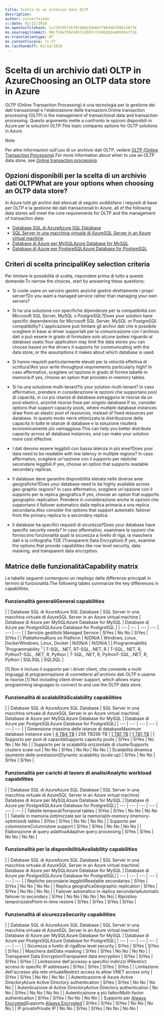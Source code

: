 ```yaml
---
title: Scelta di un archivio dati OLTP
description: 
author: zoinerTejada
ms:date: 02/12/2018
ms.openlocfilehash: 1c27d7d5f3b78f40822de6b77664dbf49b1367f6
ms.sourcegitcommit: 90cf2de795e50571d597cfcb9b302e48933e7f18
ms.translationtype: HT
ms.contentlocale: it-IT
ms.lasthandoff: 02/14/2018
---
```

# <a name="choosing-an-oltp-data-store-in-azure"></a><span data-ttu-id="d30e8-102">Scelta di un archivio dati OLTP in Azure</span><span class="sxs-lookup"><span data-stu-id="d30e8-102">Choosing an OLTP data store in Azure</span></span>

<span data-ttu-id="d30e8-103">OLTP (Online Transaction Processing) è una tecnologia per la gestione dei dati transazionali e l'elaborazione delle transazioni.</span><span class="sxs-lookup"><span data-stu-id="d30e8-103">Online transaction processing (OLTP) is the management of transactional data and transaction processing.</span></span> <span data-ttu-id="d30e8-104">Questo argomento mette a confronto le opzioni disponibili in Azure per le soluzioni OLTP.</span><span class="sxs-lookup"><span data-stu-id="d30e8-104">This topic compares options for OLTP solutions in Azure.</span></span>

> [!NOTE]
> <span data-ttu-id="d30e8-105">Per altre informazioni sull'uso di un archivio dati OLTP, vedere [OLTP (Online Transaction Processing)](../scenarios/online-analytical-processing.md).</span><span class="sxs-lookup"><span data-stu-id="d30e8-105">For more information about when to use an OLTP data store, see [Online transaction processing](../scenarios/online-analytical-processing.md).</span></span>

## <a name="what-are-your-options-when-choosing-an-oltp-data-store"></a><span data-ttu-id="d30e8-106">Opzioni disponibili per la scelta di un archivio dati OLTP</span><span class="sxs-lookup"><span data-stu-id="d30e8-106">What are your options when choosing an OLTP data store?</span></span>

<span data-ttu-id="d30e8-107">In Azure tutti gli archivi dati elencati di seguito soddisfano i requisiti di base per OLTP e la gestione dei dati transazionali:</span><span class="sxs-lookup"><span data-stu-id="d30e8-107">In Azure, all of the following data stores will meet the core requirements for OLTP and the management of transaction data:</span></span>

- [<span data-ttu-id="d30e8-108">Database SQL di Azure</span><span class="sxs-lookup"><span data-stu-id="d30e8-108">Azure SQL Database</span></span>](/azure/sql-database/)
- [<span data-ttu-id="d30e8-109">SQL Server in una macchina virtuale di Azure</span><span class="sxs-lookup"><span data-stu-id="d30e8-109">SQL Server in an Azure virtual machine</span></span>](/azure/virtual-machines/windows/sql/virtual-machines-windows-sql-server-iaas-overview?toc=%2Fazure%2Fvirtual-machines%2Fwindows%2Ftoc.json)
- [<span data-ttu-id="d30e8-110">Database di Azure per MySQL</span><span class="sxs-lookup"><span data-stu-id="d30e8-110">Azure Database for MySQL</span></span>](/azure/mysql/)
- [<span data-ttu-id="d30e8-111">Database di Azure per PostgreSQL</span><span class="sxs-lookup"><span data-stu-id="d30e8-111">Azure Database for PostgreSQL</span></span>](/azure/postgresql/)

## <a name="key-selection-criteria"></a><span data-ttu-id="d30e8-112">Criteri di scelta principali</span><span class="sxs-lookup"><span data-stu-id="d30e8-112">Key selection criteria</span></span>

<span data-ttu-id="d30e8-113">Per limitare le possibilità di scelta, rispondere prima di tutto a queste domande:</span><span class="sxs-lookup"><span data-stu-id="d30e8-113">To narrow the choices, start by answering these questions:</span></span>

- <span data-ttu-id="d30e8-114">Si vuole usare un servizio gestito anziché gestire direttamente i propri server?</span><span class="sxs-lookup"><span data-stu-id="d30e8-114">Do you want a managed service rather than managing your own servers?</span></span>

- <span data-ttu-id="d30e8-115">Si ha una soluzione con specifiche dipendenze per la compatibilità con Microsoft SQL Server, MySQL o PostgreSQL?</span><span class="sxs-lookup"><span data-stu-id="d30e8-115">Does your solution have specific dependencies for Microsoft SQL Server, MySQL or PostgreSQL compatibility?</span></span> <span data-ttu-id="d30e8-116">L'applicazione può limitare gli archivi dati che è possibile scegliere in base ai driver supportati per la comunicazione con l'archivio dati o può essere in grado di formulare solo alcune ipotesi riguardo al database usato.</span><span class="sxs-lookup"><span data-stu-id="d30e8-116">Your application may limit the data stores you can choose based on the drivers it supports for communicating with the data store, or the assumptions it makes about which database is used.</span></span>

- <span data-ttu-id="d30e8-117">Si hanno requisiti particolarmente elevati per la velocità effettiva di scrittura?</span><span class="sxs-lookup"><span data-stu-id="d30e8-117">Are your write throughput requirements particularly high?</span></span> <span data-ttu-id="d30e8-118">In caso affermativo, scegliere un'opzione in grado di fornire tabelle in memoria.</span><span class="sxs-lookup"><span data-stu-id="d30e8-118">If yes, choose an option that provides in-memory tables.</span></span> 

- <span data-ttu-id="d30e8-119">Si ha una soluzione multi-tenant?</span><span class="sxs-lookup"><span data-stu-id="d30e8-119">Is your solution multi-tenant?</span></span> <span data-ttu-id="d30e8-120">In caso affermativo, prendere in considerazione le opzioni che supportano pool di capacità, in cui più istanze di database estraggono le risorse da un pool elastico, anziché risorse fisse per singolo database.</span><span class="sxs-lookup"><span data-stu-id="d30e8-120">If so, consider options that support capacity pools, where multiple database instances draw from an elastic pool of resources, instead of fixed resources per database.</span></span> <span data-ttu-id="d30e8-121">In questo modo verrà ottimizzata la distribuzione della capacità in tutte le istanze di database e la soluzione risulterà economicamente più vantaggiosa.</span><span class="sxs-lookup"><span data-stu-id="d30e8-121">This can help you better distribute capacity across all database instances, and can make your solution more cost effective.</span></span>

- <span data-ttu-id="d30e8-122">I dati devono essere leggibili con bassa latenza in più aree?</span><span class="sxs-lookup"><span data-stu-id="d30e8-122">Does your data need to be readable with low latency in multiple regions?</span></span> <span data-ttu-id="d30e8-123">In caso affermativo, scegliere un'opzione con il supporto per repliche secondarie leggibili.</span><span class="sxs-lookup"><span data-stu-id="d30e8-123">If yes, choose an option that supports readable secondary replicas.</span></span>

- <span data-ttu-id="d30e8-124">Il database deve garantire disponibilità elevata nelle diverse aree geografiche?</span><span class="sxs-lookup"><span data-stu-id="d30e8-124">Does your database need to be highly available across geo-graphic regions?</span></span> <span data-ttu-id="d30e8-125">In caso affermativo, scegliere un'opzione con il supporto per la replica geografica.</span><span class="sxs-lookup"><span data-stu-id="d30e8-125">If yes, choose an option that supports geographic replication.</span></span> <span data-ttu-id="d30e8-126">Prendere in considerazione anche le opzioni che supportano il failover automatico dalla replica primaria a una replica secondaria.</span><span class="sxs-lookup"><span data-stu-id="d30e8-126">Also consider the options that support automatic failover from the primary replica to a secondary replica.</span></span>

- <span data-ttu-id="d30e8-127">Il database ha specifici requisiti di sicurezza?</span><span class="sxs-lookup"><span data-stu-id="d30e8-127">Does your database have specific security needs?</span></span> <span data-ttu-id="d30e8-128">In caso affermativo, esaminare le opzioni che forniscono funzionalità quali la sicurezza a livello di riga, la maschera dati e la crittografia TDE (Transparent Data Encryption).</span><span class="sxs-lookup"><span data-stu-id="d30e8-128">If yes, examine the options that provide capabilities like row level security, data masking, and transparent data encryption.</span></span>

## <a name="capability-matrix"></a><span data-ttu-id="d30e8-129">Matrice delle funzionalità</span><span class="sxs-lookup"><span data-stu-id="d30e8-129">Capability matrix</span></span>

<span data-ttu-id="d30e8-130">Le tabelle seguenti contengono un riepilogo delle differenze principali in termini di funzionalità.</span><span class="sxs-lookup"><span data-stu-id="d30e8-130">The following tables summarize the key differences in capabilities.</span></span>

### <a name="general-capabilities"></a><span data-ttu-id="d30e8-131">Funzionalità generali</span><span class="sxs-lookup"><span data-stu-id="d30e8-131">General capabilities</span></span> 
| | <span data-ttu-id="d30e8-132">Database SQL di Azure</span><span class="sxs-lookup"><span data-stu-id="d30e8-132">Azure SQL Database</span></span> | <span data-ttu-id="d30e8-133">SQL Server in una macchina virtuale di Azure</span><span class="sxs-lookup"><span data-stu-id="d30e8-133">SQL Server in an Azure virtual machine</span></span> | <span data-ttu-id="d30e8-134">Database di Azure per MySQL</span><span class="sxs-lookup"><span data-stu-id="d30e8-134">Azure Database for MySQL</span></span> | <span data-ttu-id="d30e8-135">Database di Azure per PostgreSQL</span><span class="sxs-lookup"><span data-stu-id="d30e8-135">Azure Database for PostgreSQL</span></span> |
| --- | --- | --- | --- | --- | --- |
| <span data-ttu-id="d30e8-136">Servizio gestito</span><span class="sxs-lookup"><span data-stu-id="d30e8-136">Is Managed Service</span></span> | <span data-ttu-id="d30e8-137">Sì</span><span class="sxs-lookup"><span data-stu-id="d30e8-137">Yes</span></span> | <span data-ttu-id="d30e8-138">No </span><span class="sxs-lookup"><span data-stu-id="d30e8-138">No</span></span> | <span data-ttu-id="d30e8-139">Sì</span><span class="sxs-lookup"><span data-stu-id="d30e8-139">Yes</span></span> | <span data-ttu-id="d30e8-140">Sì</span><span class="sxs-lookup"><span data-stu-id="d30e8-140">Yes</span></span> |
| <span data-ttu-id="d30e8-141">Piattaforma</span><span class="sxs-lookup"><span data-stu-id="d30e8-141">Runs on Platform</span></span> | <span data-ttu-id="d30e8-142">N/D</span><span class="sxs-lookup"><span data-stu-id="d30e8-142">N/A</span></span> | <span data-ttu-id="d30e8-143">Windows, Linux, Docker</span><span class="sxs-lookup"><span data-stu-id="d30e8-143">Windows, Linux, Docker</span></span> | <span data-ttu-id="d30e8-144">N/D</span><span class="sxs-lookup"><span data-stu-id="d30e8-144">N/A</span></span> | <span data-ttu-id="d30e8-145">N/D</span><span class="sxs-lookup"><span data-stu-id="d30e8-145">N/A</span></span> |
| <span data-ttu-id="d30e8-146">Programmabilità <sup>1</sup></span><span class="sxs-lookup"><span data-stu-id="d30e8-146">Programmability <sup>1</sup></span></span> | <span data-ttu-id="d30e8-147">T-SQL, .NET, R</span><span class="sxs-lookup"><span data-stu-id="d30e8-147">T-SQL, .NET, R</span></span> | <span data-ttu-id="d30e8-148">T-SQL, .NET, R, Python</span><span class="sxs-lookup"><span data-stu-id="d30e8-148">T-SQL, .NET, R, Python</span></span> | <span data-ttu-id="d30e8-149">T-SQL, .NET, R, Python</span><span class="sxs-lookup"><span data-stu-id="d30e8-149">T-SQL, .NET, R, Python</span></span> | <span data-ttu-id="d30e8-150">SQL</span><span class="sxs-lookup"><span data-stu-id="d30e8-150">SQL</span></span> | <span data-ttu-id="d30e8-151">SQL</span><span class="sxs-lookup"><span data-stu-id="d30e8-151">SQL</span></span> |

<span data-ttu-id="d30e8-152">[1] Non è incluso il supporto per i driver client, che consente a molti linguaggi di programmazione di connettersi all'archivio dati OLTP e usarne le risorse.</span><span class="sxs-lookup"><span data-stu-id="d30e8-152">[1] Not including client driver support, which allows many programming languages to connect to and use the OLTP data store.</span></span>

### <a name="scalability-capabilities"></a><span data-ttu-id="d30e8-153">Funzionalità di scalabilità</span><span class="sxs-lookup"><span data-stu-id="d30e8-153">Scalability capabilities</span></span>
| | <span data-ttu-id="d30e8-154">Database SQL di Azure</span><span class="sxs-lookup"><span data-stu-id="d30e8-154">Azure SQL Database</span></span> | <span data-ttu-id="d30e8-155">SQL Server in una macchina virtuale di Azure</span><span class="sxs-lookup"><span data-stu-id="d30e8-155">SQL Server in an Azure virtual machine</span></span>| <span data-ttu-id="d30e8-156">Database di Azure per MySQL</span><span class="sxs-lookup"><span data-stu-id="d30e8-156">Azure Database for MySQL</span></span> | <span data-ttu-id="d30e8-157">Database di Azure per PostgreSQL</span><span class="sxs-lookup"><span data-stu-id="d30e8-157">Azure Database for PostgreSQL</span></span>|
| --- | --- | --- | --- | --- | --- |
| <span data-ttu-id="d30e8-158">Dimensione massima delle istanze di database</span><span class="sxs-lookup"><span data-stu-id="d30e8-158">Maximum database instance size</span></span> | [<span data-ttu-id="d30e8-159">4 TB</span><span class="sxs-lookup"><span data-stu-id="d30e8-159">4 TB</span></span>](/azure/sql-database/sql-database-resource-limits) | <span data-ttu-id="d30e8-160">256 TB</span><span class="sxs-lookup"><span data-stu-id="d30e8-160">256 TB</span></span> | [<span data-ttu-id="d30e8-161">1 TB</span><span class="sxs-lookup"><span data-stu-id="d30e8-161">1 TB</span></span>](/azure/mysql/concepts-limits) | [<span data-ttu-id="d30e8-162">1 TB</span><span class="sxs-lookup"><span data-stu-id="d30e8-162">1 TB</span></span>](/azure/postgresql/concepts-limits) |
| <span data-ttu-id="d30e8-163">Supporto per pool di capacità</span><span class="sxs-lookup"><span data-stu-id="d30e8-163">Supports capacity pools</span></span>  | <span data-ttu-id="d30e8-164">Sì</span><span class="sxs-lookup"><span data-stu-id="d30e8-164">Yes</span></span> | <span data-ttu-id="d30e8-165">Sì</span><span class="sxs-lookup"><span data-stu-id="d30e8-165">Yes</span></span> | <span data-ttu-id="d30e8-166">No </span><span class="sxs-lookup"><span data-stu-id="d30e8-166">No</span></span> | <span data-ttu-id="d30e8-167">No </span><span class="sxs-lookup"><span data-stu-id="d30e8-167">No</span></span> |
| <span data-ttu-id="d30e8-168">Supporto per la scalabilità orizzontale di cluster</span><span class="sxs-lookup"><span data-stu-id="d30e8-168">Supports clusters scale out</span></span>  | <span data-ttu-id="d30e8-169">No </span><span class="sxs-lookup"><span data-stu-id="d30e8-169">No</span></span> | <span data-ttu-id="d30e8-170">Sì</span><span class="sxs-lookup"><span data-stu-id="d30e8-170">Yes</span></span> | <span data-ttu-id="d30e8-171">No </span><span class="sxs-lookup"><span data-stu-id="d30e8-171">No</span></span> | <span data-ttu-id="d30e8-172">No </span><span class="sxs-lookup"><span data-stu-id="d30e8-172">No</span></span> |
| <span data-ttu-id="d30e8-173">Scalabilità dinamica (aumento delle prestazioni)</span><span class="sxs-lookup"><span data-stu-id="d30e8-173">Dynamic scalability (scale up)</span></span>  | <span data-ttu-id="d30e8-174">Sì</span><span class="sxs-lookup"><span data-stu-id="d30e8-174">Yes</span></span> | <span data-ttu-id="d30e8-175">No </span><span class="sxs-lookup"><span data-stu-id="d30e8-175">No</span></span> | <span data-ttu-id="d30e8-176">Sì</span><span class="sxs-lookup"><span data-stu-id="d30e8-176">Yes</span></span> | <span data-ttu-id="d30e8-177">Sì</span><span class="sxs-lookup"><span data-stu-id="d30e8-177">Yes</span></span> |

### <a name="analytic-workload-capabilities"></a><span data-ttu-id="d30e8-178">Funzionalità per carichi di lavoro di analisi</span><span class="sxs-lookup"><span data-stu-id="d30e8-178">Analytic workload capabilities</span></span>
| | <span data-ttu-id="d30e8-179">Database SQL di Azure</span><span class="sxs-lookup"><span data-stu-id="d30e8-179">Azure SQL Database</span></span> | <span data-ttu-id="d30e8-180">SQL Server in una macchina virtuale di Azure</span><span class="sxs-lookup"><span data-stu-id="d30e8-180">SQL Server in an Azure virtual machine</span></span>| <span data-ttu-id="d30e8-181">Database di Azure per MySQL</span><span class="sxs-lookup"><span data-stu-id="d30e8-181">Azure Database for MySQL</span></span> | <span data-ttu-id="d30e8-182">Database di Azure per PostgreSQL</span><span class="sxs-lookup"><span data-stu-id="d30e8-182">Azure Database for PostgreSQL</span></span>|
| --- | --- | --- | --- | --- | --- | 
| <span data-ttu-id="d30e8-183">Tabelle temporali</span><span class="sxs-lookup"><span data-stu-id="d30e8-183">Temporal tables</span></span> | <span data-ttu-id="d30e8-184">Sì</span><span class="sxs-lookup"><span data-stu-id="d30e8-184">Yes</span></span> | <span data-ttu-id="d30e8-185">Sì</span><span class="sxs-lookup"><span data-stu-id="d30e8-185">Yes</span></span> | <span data-ttu-id="d30e8-186">No </span><span class="sxs-lookup"><span data-stu-id="d30e8-186">No</span></span> | <span data-ttu-id="d30e8-187">No </span><span class="sxs-lookup"><span data-stu-id="d30e8-187">No</span></span> |
| <span data-ttu-id="d30e8-188">Tabelle in memoria (ottimizzate per la memoria)</span><span class="sxs-lookup"><span data-stu-id="d30e8-188">In-memory (memory-optimized) tables</span></span> | <span data-ttu-id="d30e8-189">Sì</span><span class="sxs-lookup"><span data-stu-id="d30e8-189">Yes</span></span> | <span data-ttu-id="d30e8-190">Sì</span><span class="sxs-lookup"><span data-stu-id="d30e8-190">Yes</span></span> | <span data-ttu-id="d30e8-191">No </span><span class="sxs-lookup"><span data-stu-id="d30e8-191">No</span></span> | <span data-ttu-id="d30e8-192">No </span><span class="sxs-lookup"><span data-stu-id="d30e8-192">No</span></span> |
| <span data-ttu-id="d30e8-193">Supporto per columnstore</span><span class="sxs-lookup"><span data-stu-id="d30e8-193">Columnstore support</span></span> | <span data-ttu-id="d30e8-194">Sì</span><span class="sxs-lookup"><span data-stu-id="d30e8-194">Yes</span></span> | <span data-ttu-id="d30e8-195">Sì</span><span class="sxs-lookup"><span data-stu-id="d30e8-195">Yes</span></span> | <span data-ttu-id="d30e8-196">No </span><span class="sxs-lookup"><span data-stu-id="d30e8-196">No</span></span> | <span data-ttu-id="d30e8-197">No </span><span class="sxs-lookup"><span data-stu-id="d30e8-197">No</span></span> |
| <span data-ttu-id="d30e8-198">Elaborazione di query adattiva</span><span class="sxs-lookup"><span data-stu-id="d30e8-198">Adaptive query processing</span></span> | <span data-ttu-id="d30e8-199">Sì</span><span class="sxs-lookup"><span data-stu-id="d30e8-199">Yes</span></span> | <span data-ttu-id="d30e8-200">Sì</span><span class="sxs-lookup"><span data-stu-id="d30e8-200">Yes</span></span> | <span data-ttu-id="d30e8-201">No </span><span class="sxs-lookup"><span data-stu-id="d30e8-201">No</span></span> | <span data-ttu-id="d30e8-202">No </span><span class="sxs-lookup"><span data-stu-id="d30e8-202">No</span></span> |

### <a name="availability-capabilities"></a><span data-ttu-id="d30e8-203">Funzionalità per la disponibilità</span><span class="sxs-lookup"><span data-stu-id="d30e8-203">Availability capabilities</span></span>
| | <span data-ttu-id="d30e8-204">Database SQL di Azure</span><span class="sxs-lookup"><span data-stu-id="d30e8-204">Azure SQL Database</span></span> | <span data-ttu-id="d30e8-205">SQL Server in una macchina virtuale di Azure</span><span class="sxs-lookup"><span data-stu-id="d30e8-205">SQL Server in an Azure virtual machine</span></span>| <span data-ttu-id="d30e8-206">Database di Azure per MySQL</span><span class="sxs-lookup"><span data-stu-id="d30e8-206">Azure Database for MySQL</span></span> | <span data-ttu-id="d30e8-207">Database di Azure per PostgreSQL</span><span class="sxs-lookup"><span data-stu-id="d30e8-207">Azure Database for PostgreSQL</span></span>|
| --- | --- | --- | --- | --- | --- | 
| <span data-ttu-id="d30e8-208">Repliche secondarie leggibili</span><span class="sxs-lookup"><span data-stu-id="d30e8-208">Readable secondaries</span></span> | <span data-ttu-id="d30e8-209">Sì</span><span class="sxs-lookup"><span data-stu-id="d30e8-209">Yes</span></span> | <span data-ttu-id="d30e8-210">Sì</span><span class="sxs-lookup"><span data-stu-id="d30e8-210">Yes</span></span> | <span data-ttu-id="d30e8-211">No </span><span class="sxs-lookup"><span data-stu-id="d30e8-211">No</span></span> | <span data-ttu-id="d30e8-212">No </span><span class="sxs-lookup"><span data-stu-id="d30e8-212">No</span></span> | 
| <span data-ttu-id="d30e8-213">Replica geografica</span><span class="sxs-lookup"><span data-stu-id="d30e8-213">Geographic replication</span></span> | <span data-ttu-id="d30e8-214">Sì</span><span class="sxs-lookup"><span data-stu-id="d30e8-214">Yes</span></span> | <span data-ttu-id="d30e8-215">Sì</span><span class="sxs-lookup"><span data-stu-id="d30e8-215">Yes</span></span> | <span data-ttu-id="d30e8-216">No </span><span class="sxs-lookup"><span data-stu-id="d30e8-216">No</span></span> | <span data-ttu-id="d30e8-217">No </span><span class="sxs-lookup"><span data-stu-id="d30e8-217">No</span></span> | 
| <span data-ttu-id="d30e8-218">Failover automatico in replica secondaria</span><span class="sxs-lookup"><span data-stu-id="d30e8-218">Automatic failover to secondary</span></span> | <span data-ttu-id="d30e8-219">Sì</span><span class="sxs-lookup"><span data-stu-id="d30e8-219">Yes</span></span> | <span data-ttu-id="d30e8-220">No </span><span class="sxs-lookup"><span data-stu-id="d30e8-220">No</span></span> | <span data-ttu-id="d30e8-221">No </span><span class="sxs-lookup"><span data-stu-id="d30e8-221">No</span></span> | <span data-ttu-id="d30e8-222">No </span><span class="sxs-lookup"><span data-stu-id="d30e8-222">No</span></span>|
| <span data-ttu-id="d30e8-223">Ripristino temporizzato</span><span class="sxs-lookup"><span data-stu-id="d30e8-223">Point-in-time restore</span></span> | <span data-ttu-id="d30e8-224">Sì</span><span class="sxs-lookup"><span data-stu-id="d30e8-224">Yes</span></span> | <span data-ttu-id="d30e8-225">Sì</span><span class="sxs-lookup"><span data-stu-id="d30e8-225">Yes</span></span> | <span data-ttu-id="d30e8-226">Sì</span><span class="sxs-lookup"><span data-stu-id="d30e8-226">Yes</span></span> | <span data-ttu-id="d30e8-227">Sì</span><span class="sxs-lookup"><span data-stu-id="d30e8-227">Yes</span></span> |

### <a name="security-capabilities"></a><span data-ttu-id="d30e8-228">Funzionalità di sicurezza</span><span class="sxs-lookup"><span data-stu-id="d30e8-228">Security capabilities</span></span>
| | <span data-ttu-id="d30e8-229">Database SQL di Azure</span><span class="sxs-lookup"><span data-stu-id="d30e8-229">Azure SQL Database</span></span> | <span data-ttu-id="d30e8-230">SQL Server in una macchina virtuale di Azure</span><span class="sxs-lookup"><span data-stu-id="d30e8-230">SQL Server in an Azure virtual machine</span></span>| <span data-ttu-id="d30e8-231">Database di Azure per MySQL</span><span class="sxs-lookup"><span data-stu-id="d30e8-231">Azure Database for MySQL</span></span> | <span data-ttu-id="d30e8-232">Database di Azure per PostgreSQL</span><span class="sxs-lookup"><span data-stu-id="d30e8-232">Azure Database for PostgreSQL</span></span>|
| --- | --- | --- | --- | --- | --- | 
| <span data-ttu-id="d30e8-233">Sicurezza a livello di riga</span><span class="sxs-lookup"><span data-stu-id="d30e8-233">Row level security</span></span> | <span data-ttu-id="d30e8-234">Sì</span><span class="sxs-lookup"><span data-stu-id="d30e8-234">Yes</span></span> | <span data-ttu-id="d30e8-235">Sì</span><span class="sxs-lookup"><span data-stu-id="d30e8-235">Yes</span></span> | <span data-ttu-id="d30e8-236">Sì</span><span class="sxs-lookup"><span data-stu-id="d30e8-236">Yes</span></span> | <span data-ttu-id="d30e8-237">Sì</span><span class="sxs-lookup"><span data-stu-id="d30e8-237">Yes</span></span> |
| <span data-ttu-id="d30e8-238">Maschera dati</span><span class="sxs-lookup"><span data-stu-id="d30e8-238">Data masking</span></span> | <span data-ttu-id="d30e8-239">Sì</span><span class="sxs-lookup"><span data-stu-id="d30e8-239">Yes</span></span> | <span data-ttu-id="d30e8-240">Sì</span><span class="sxs-lookup"><span data-stu-id="d30e8-240">Yes</span></span> | <span data-ttu-id="d30e8-241">No </span><span class="sxs-lookup"><span data-stu-id="d30e8-241">No</span></span> | <span data-ttu-id="d30e8-242">No </span><span class="sxs-lookup"><span data-stu-id="d30e8-242">No</span></span> |
| <span data-ttu-id="d30e8-243">Transparent Data Encryption</span><span class="sxs-lookup"><span data-stu-id="d30e8-243">Transparent data encryption</span></span> | <span data-ttu-id="d30e8-244">Sì</span><span class="sxs-lookup"><span data-stu-id="d30e8-244">Yes</span></span> | <span data-ttu-id="d30e8-245">Sì</span><span class="sxs-lookup"><span data-stu-id="d30e8-245">Yes</span></span> | <span data-ttu-id="d30e8-246">Sì</span><span class="sxs-lookup"><span data-stu-id="d30e8-246">Yes</span></span> | <span data-ttu-id="d30e8-247">Sì</span><span class="sxs-lookup"><span data-stu-id="d30e8-247">Yes</span></span> |
| <span data-ttu-id="d30e8-248">Limitazione dell'accesso a specifici indirizzi IP</span><span class="sxs-lookup"><span data-stu-id="d30e8-248">Restrict access to specific IP addresses</span></span> | <span data-ttu-id="d30e8-249">Sì</span><span class="sxs-lookup"><span data-stu-id="d30e8-249">Yes</span></span> | <span data-ttu-id="d30e8-250">Sì</span><span class="sxs-lookup"><span data-stu-id="d30e8-250">Yes</span></span> | <span data-ttu-id="d30e8-251">Sì</span><span class="sxs-lookup"><span data-stu-id="d30e8-251">Yes</span></span> | <span data-ttu-id="d30e8-252">Sì</span><span class="sxs-lookup"><span data-stu-id="d30e8-252">Yes</span></span> |
| <span data-ttu-id="d30e8-253">Limitazione dell'accesso alla rete virtuale</span><span class="sxs-lookup"><span data-stu-id="d30e8-253">Restrict access to allow VNET access only</span></span> | <span data-ttu-id="d30e8-254">Sì</span><span class="sxs-lookup"><span data-stu-id="d30e8-254">Yes</span></span> | <span data-ttu-id="d30e8-255">Sì</span><span class="sxs-lookup"><span data-stu-id="d30e8-255">Yes</span></span> | <span data-ttu-id="d30e8-256">No </span><span class="sxs-lookup"><span data-stu-id="d30e8-256">No</span></span> | <span data-ttu-id="d30e8-257">No </span><span class="sxs-lookup"><span data-stu-id="d30e8-257">No</span></span> |
| <span data-ttu-id="d30e8-258">Autenticazione di Azure Active Directory</span><span class="sxs-lookup"><span data-stu-id="d30e8-258">Azure Active Directory authentication</span></span> | <span data-ttu-id="d30e8-259">Sì</span><span class="sxs-lookup"><span data-stu-id="d30e8-259">Yes</span></span> | <span data-ttu-id="d30e8-260">Sì</span><span class="sxs-lookup"><span data-stu-id="d30e8-260">Yes</span></span> | <span data-ttu-id="d30e8-261">No </span><span class="sxs-lookup"><span data-stu-id="d30e8-261">No</span></span> | <span data-ttu-id="d30e8-262">No </span><span class="sxs-lookup"><span data-stu-id="d30e8-262">No</span></span> |
| <span data-ttu-id="d30e8-263">Autenticazione di Active Directory</span><span class="sxs-lookup"><span data-stu-id="d30e8-263">Active Directory authentication</span></span> | <span data-ttu-id="d30e8-264">No </span><span class="sxs-lookup"><span data-stu-id="d30e8-264">No</span></span> | <span data-ttu-id="d30e8-265">Sì</span><span class="sxs-lookup"><span data-stu-id="d30e8-265">Yes</span></span> | <span data-ttu-id="d30e8-266">No </span><span class="sxs-lookup"><span data-stu-id="d30e8-266">No</span></span> | <span data-ttu-id="d30e8-267">No </span><span class="sxs-lookup"><span data-stu-id="d30e8-267">No</span></span> |
| <span data-ttu-id="d30e8-268">Autenticazione a più fattori</span><span class="sxs-lookup"><span data-stu-id="d30e8-268">Multi-factor authentication</span></span> | <span data-ttu-id="d30e8-269">Sì</span><span class="sxs-lookup"><span data-stu-id="d30e8-269">Yes</span></span> | <span data-ttu-id="d30e8-270">Sì</span><span class="sxs-lookup"><span data-stu-id="d30e8-270">Yes</span></span> | <span data-ttu-id="d30e8-271">No </span><span class="sxs-lookup"><span data-stu-id="d30e8-271">No</span></span> | <span data-ttu-id="d30e8-272">No </span><span class="sxs-lookup"><span data-stu-id="d30e8-272">No</span></span> |
| <span data-ttu-id="d30e8-273">Supporto per [Always Encrypted](/sql/relational-databases/security/encryption/always-encrypted-database-engine)</span><span class="sxs-lookup"><span data-stu-id="d30e8-273">Supports [Always Encrypted](/sql/relational-databases/security/encryption/always-encrypted-database-engine)</span></span> | <span data-ttu-id="d30e8-274">Sì</span><span class="sxs-lookup"><span data-stu-id="d30e8-274">Yes</span></span> | <span data-ttu-id="d30e8-275">Sì</span><span class="sxs-lookup"><span data-stu-id="d30e8-275">Yes</span></span> | <span data-ttu-id="d30e8-276">Sì</span><span class="sxs-lookup"><span data-stu-id="d30e8-276">Yes</span></span> | <span data-ttu-id="d30e8-277">No </span><span class="sxs-lookup"><span data-stu-id="d30e8-277">No</span></span> | <span data-ttu-id="d30e8-278">No </span><span class="sxs-lookup"><span data-stu-id="d30e8-278">No</span></span> |
| <span data-ttu-id="d30e8-279">IP privato</span><span class="sxs-lookup"><span data-stu-id="d30e8-279">Private IP</span></span> | <span data-ttu-id="d30e8-280">No </span><span class="sxs-lookup"><span data-stu-id="d30e8-280">No</span></span> | <span data-ttu-id="d30e8-281">Sì</span><span class="sxs-lookup"><span data-stu-id="d30e8-281">Yes</span></span> | <span data-ttu-id="d30e8-282">Sì</span><span class="sxs-lookup"><span data-stu-id="d30e8-282">Yes</span></span> | <span data-ttu-id="d30e8-283">No </span><span class="sxs-lookup"><span data-stu-id="d30e8-283">No</span></span> | <span data-ttu-id="d30e8-284">No </span><span class="sxs-lookup"><span data-stu-id="d30e8-284">No</span></span> |


